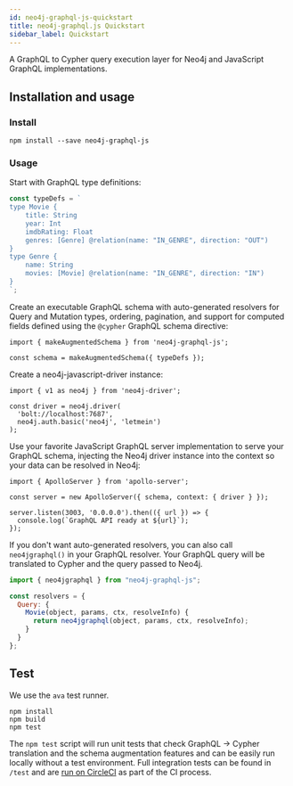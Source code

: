 ```yaml
---
id: neo4j-graphql-js-quickstart
title: neo4j-graphql.js Quickstart
sidebar_label: Quickstart
---
```


A GraphQL to Cypher query execution layer for Neo4j and JavaScript GraphQL implementations.

## Installation and usage

### Install

```shell
npm install --save neo4j-graphql-js
```

### Usage

Start with GraphQL type definitions:

```javascript
const typeDefs = `
type Movie {
    title: String
    year: Int
    imdbRating: Float
    genres: [Genre] @relation(name: "IN_GENRE", direction: "OUT")
}
type Genre {
    name: String
    movies: [Movie] @relation(name: "IN_GENRE", direction: "IN")
}
`;
```

Create an executable GraphQL schema with auto-generated resolvers for Query and Mutation types, ordering, pagination, and support for computed fields defined using the `@cypher` GraphQL schema directive:

```
import { makeAugmentedSchema } from 'neo4j-graphql-js';

const schema = makeAugmentedSchema({ typeDefs });
```

Create a neo4j-javascript-driver instance:

```
import { v1 as neo4j } from 'neo4j-driver';

const driver = neo4j.driver(
  'bolt://localhost:7687',
  neo4j.auth.basic('neo4j', 'letmein')
);
```

Use your favorite JavaScript GraphQL server implementation to serve your GraphQL schema, injecting the Neo4j driver instance into the context so your data can be resolved in Neo4j:

```
import { ApolloServer } from 'apollo-server';

const server = new ApolloServer({ schema, context: { driver } });

server.listen(3003, '0.0.0.0').then(({ url }) => {
  console.log(`GraphQL API ready at ${url}`);
});
```

If you don't want auto-generated resolvers, you can also call `neo4jgraphql()` in your GraphQL resolver. Your GraphQL query will be translated to Cypher and the query passed to Neo4j.

```js
import { neo4jgraphql } from "neo4j-graphql-js";

const resolvers = {
  Query: {
    Movie(object, params, ctx, resolveInfo) {
      return neo4jgraphql(object, params, ctx, resolveInfo);
    }
  }
};
```

## Test

We use the `ava` test runner.

```
npm install
npm build
npm test
```

The `npm test` script will run unit tests that check GraphQL -> Cypher translation and the schema augmentation features and can be easily run locally without a test environment. Full integration tests can be found in `/test` and are [run on CircleCI](https://circleci.com/gh/neo4j-graphql/neo4j-graphql-js) as part of the CI process.